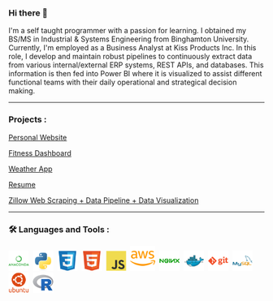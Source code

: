 ### Hi there 👋
I'm a self taught programmer with a passion for learning. I obtained my BS/MS in Industrial & Systems Engineering from Binghamton University. Currently, I'm employed as a Business Analyst at Kiss Products Inc. In this role, I develop and maintain robust pipelines to continuously extract data from various internal/external ERP systems, REST APIs, and databases. This information is then fed into Power BI where it is visualized to assist different functional teams with their daily operational and strategical decision making.

---

### Projects :

[Personal Website](https://ericjflynn.com/)

[Fitness Dashboard](https://github.com/ericfflynn/health-app/blob/main/README.md)

[Weather App](https://github.com/ericfflynn/weather-app)

[Resume](https://github.com/ericfflynn/resume/blob/main/eric-flynn-resume.pdf)

[Zillow Web Scraping + Data Pipeline + Data Visualization](https://github.com/ericfflynn/zillow-web-scraping/blob/main/notebook.ipynb)

---

### :hammer_and_wrench: Languages and Tools :
<div>
<img src="https://github.com/devicons/devicon/blob/master/icons/anaconda/anaconda-original-wordmark.svg" title="Anaconda" alt="Anaconda" width="40" height="40"/>&nbsp;
<img src="https://github.com/devicons/devicon/blob/master/icons/python/python-original.svg" title="Python" alt="Python" width="40" height="40"/>&nbsp;
  <img src="https://github.com/devicons/devicon/blob/master/icons/css3/css3-original.svg" title="CSS" alt="CSS" width="40" height="40"/>&nbsp;
<img src="https://github.com/devicons/devicon/blob/master/icons/html5/html5-original.svg" title="HTML" alt="HTML" width="40" height="40"/>&nbsp;
<img src="https://github.com/devicons/devicon/blob/master/icons/javascript/javascript-original.svg" title="JavaScript" alt="JavaScript" width="40" height="40"/>&nbsp;
<img src="https://github.com/devicons/devicon/blob/master/icons/amazonwebservices/amazonwebservices-plain-wordmark.svg" title="AWS" alt="AWS" width="50" height="50" />&nbsp;
<img src="https://github.com/devicons/devicon/blob/master/icons/nginx/nginx-original.svg" title="Nginx" alt="Nginx width="40" height="40"/>&nbsp;
<img src="https://github.com/devicons/devicon/blob/master/icons/docker/docker-original.svg" title="Docker" alt="Docker" width="40" height="40"/>&nbsp;
<img src="https://github.com/devicons/devicon/blob/master/icons/git/git-plain-wordmark.svg" title="Git" alt="Git" width="40" height="40"/>&nbsp;
<img src="https://github.com/devicons/devicon/blob/master/icons/mysql/mysql-original-wordmark.svg" title="MySQL" alt="MySQL" width="40" height="40"/>&nbsp;
<img src="https://github.com/devicons/devicon/blob/master/icons/ubuntu/ubuntu-plain-wordmark.svg" title="Ubuntu" alt="Ubuntu" width="40" height="40"/>&nbsp;
<img src="https://github.com/devicons/devicon/blob/master/icons/r/r-original.svg" title="R" alt="R" width="40" height="40"/>&nbsp;
</div>
